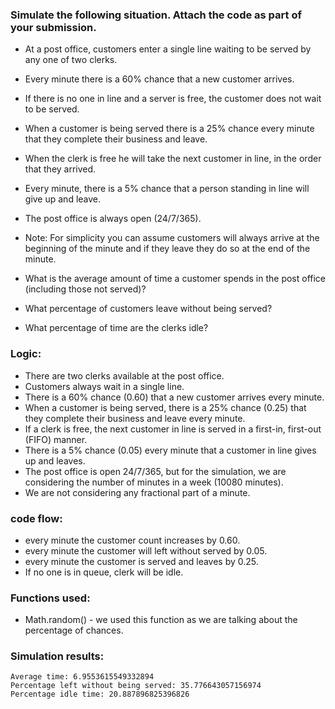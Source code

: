 ### Simulate the following situation. Attach the code as part of your submission.

* At a post office, customers enter a single line waiting to be served by any one of two clerks. 
* Every minute there is a 60% chance that a new customer arrives. 
* If there is no one in line and a server is free, the customer does not wait to be served. 
* When a customer is being served there is a 25% chance every minute that they complete their business and leave. 
* When the clerk is free he will take the next customer in line, in the order that they arrived. 
* Every minute, there is a 5% chance that a person standing in line will give up and leave. 
* The post office is always open (24/7/365).
* Note: For simplicity you can assume customers will always arrive at the beginning of the minute and if they leave they do so at the end of the minute.

* What is the average amount of time a customer spends in the post office (including those not served)?
* What percentage of customers leave without being served?
* What percentage of time are the clerks idle?


### Logic: 
- There are two clerks available at the post office.
- Customers always wait in a single line.
- There is a 60% chance (0.60) that a new customer arrives every minute.
- When a customer is being served, there is a 25% chance (0.25) that they complete their business and leave every minute.
- If a clerk is free, the next customer in line is served in a first-in, first-out (FIFO) manner.
- There is a 5% chance (0.05) every minute that a customer in line gives up and leaves.
- The post office is open 24/7/365, but for the simulation, we are considering the number of minutes in a week (10080 minutes).
- We are not considering any fractional part of a minute.

### code flow:

- every minute the customer count increases by 0.60.
- every minute the customer will left without served by 0.05.
- every minute the customer is served and leaves by 0.25. 
- If no one is in queue, clerk will be idle. 

### Functions used: 
- Math.random() - we used this function as we are talking about the percentage of chances. 

### Simulation results:

```
Average time: 6.9553615549332894
Percentage left without being served: 35.776643057156974
Percentage idle time: 20.887896825396826
```

